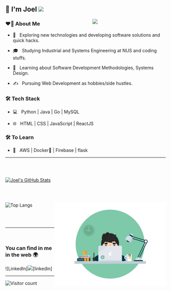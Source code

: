 <h2> 👋 I'm Joel <img src="https://media.giphy.com/media/dxn6fRlTIShoeBr69N/giphy.gif" width="30"></h2>

<img align='right' src="https://media.giphy.com/media/M9gbBd9nbDrOTu1Mqx/giphy.gif" width="230">

<h3> ❤️‍🔥 About Me </h3>



- 🤔 &nbsp; Exploring new technologies and developing software solutions and quick hacks.

- 🎓 &nbsp; Studying Industrial and Systems Engineering at NUS and coding stuffs.

- 🌱 &nbsp; Learning about Software Development Methodologies, Systems Design.

- ✍️ &nbsp; Pursuing Web Development as hobbies/side hustles.



<h3>🛠 Tech Stack</h3>



- 💻 &nbsp; Python | Java | Go | MySQL

- 🌐 &nbsp; HTML | CSS | JavaScript | ReactJS

<!--

- 🛢 &nbsp; MySQL | MongoDB

- 🔧 &nbsp; Git | Markdown | Selenium | Tidyverse

- 🖥 &nbsp; Lightroom | Canva | Figma

-->



<h3>🛠 To Learn</h3>

- 🔧 &nbsp; AWS | Docker🐳 | Firebase | flask

<hr>



<br/><br/>

[![Joel's GitHub Stats](https://github-readme-stats.vercel.app/api?username=aerodromic&show_icons=true)](https://github.com/aerodromic)

<br/><br/>

<img src="https://github.com/nirala69/nirala69/blob/master/70804f7e25b11f29db904f2fa7b4cd9d.gif" width="350" align='right'>

![Top Langs](https://github-readme-stats.vercel.app/api/top-langs/?username=aerodromic&show_icons=true)

<br><br>

<hr>

<br>

<h3>You can find in me in the web 🌍</h3>
![LinkedIn]<img src="http://img.shields.io/badge/-LinkedIn-0077B5?style=flat&logo=linkedIn&logoColor=white">[linkedin]

<br/>

<hr>

![Visitor count](https://visitor-badge.laobi.icu/badge?page_id=aerodromic.aerodromic)

[website]: https://aerodromic.github.io/
[linkedin]: https://www.linkedin.com/in/joello/
[mail]: joello@u.nus.edu
[instagram]: https://www.instagram.com/jouste_/
